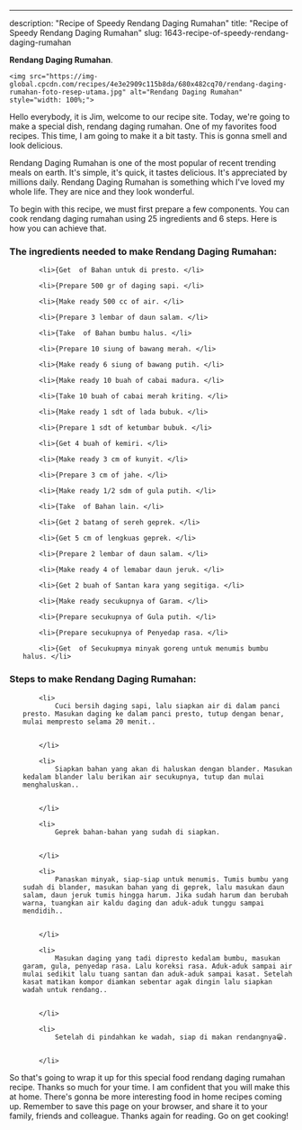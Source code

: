 ---
description: "Recipe of Speedy Rendang Daging Rumahan"
title: "Recipe of Speedy Rendang Daging Rumahan"
slug: 1643-recipe-of-speedy-rendang-daging-rumahan

<p>
	<strong>Rendang Daging Rumahan</strong>. 
	
</p>
<p>
	
	<img src="https://img-global.cpcdn.com/recipes/4e3e2909c115b8da/680x482cq70/rendang-daging-rumahan-foto-resep-utama.jpg" alt="Rendang Daging Rumahan" style="width: 100%;">
	
	
</p>
<p>
	Hello everybody, it is Jim, welcome to our recipe site. Today, we're going to make a special dish, rendang daging rumahan. One of my favorites food recipes. This time, I am going to make it a bit tasty. This is gonna smell and look delicious.
</p>
	
<p>
	Rendang Daging Rumahan is one of the most popular of recent trending meals on earth. It's simple, it's quick, it tastes delicious. It's appreciated by millions daily. Rendang Daging Rumahan is something which I've loved my whole life. They are nice and they look wonderful.
</p>
<p>
	
</p>

<p>
To begin with this recipe, we must first prepare a few components. You can cook rendang daging rumahan using 25 ingredients and 6 steps. Here is how you can achieve that.
</p>

<h3>The ingredients needed to make Rendang Daging Rumahan:</h3>

<ol>
	
		<li>{Get  of Bahan untuk di presto. </li>
	
		<li>{Prepare 500 gr of daging sapi. </li>
	
		<li>{Make ready 500 cc of air. </li>
	
		<li>{Prepare 3 lembar of daun salam. </li>
	
		<li>{Take  of Bahan bumbu halus. </li>
	
		<li>{Prepare 10 siung of bawang merah. </li>
	
		<li>{Make ready 6 siung of bawang putih. </li>
	
		<li>{Make ready 10 buah of cabai madura. </li>
	
		<li>{Take 10 buah of cabai merah kriting. </li>
	
		<li>{Make ready 1 sdt of lada bubuk. </li>
	
		<li>{Prepare 1 sdt of ketumbar bubuk. </li>
	
		<li>{Get 4 buah of kemiri. </li>
	
		<li>{Make ready 3 cm of kunyit. </li>
	
		<li>{Prepare 3 cm of jahe. </li>
	
		<li>{Make ready 1/2 sdm of gula putih. </li>
	
		<li>{Take  of Bahan lain. </li>
	
		<li>{Get 2 batang of sereh geprek. </li>
	
		<li>{Get 5 cm of lengkuas geprek. </li>
	
		<li>{Prepare 2 lembar of daun salam. </li>
	
		<li>{Make ready 4 of lemabar daun jeruk. </li>
	
		<li>{Get 2 buah of Santan kara yang segitiga. </li>
	
		<li>{Make ready secukupnya of Garam. </li>
	
		<li>{Prepare secukupnya of Gula putih. </li>
	
		<li>{Prepare secukupnya of Penyedap rasa. </li>
	
		<li>{Get  of Secukupmya minyak goreng untuk menumis bumbu halus. </li>
	
</ol>
<p>
	
</p>

<h3>Steps to make Rendang Daging Rumahan:</h3>

<ol>
	
		<li>
			Cuci bersih daging sapi, lalu siapkan air di dalam panci presto. Masukan daging ke dalam panci presto, tutup dengan benar, mulai mempresto selama 20 menit..
			
			
		</li>
	
		<li>
			Siapkan bahan yang akan di haluskan dengan blander. Masukan kedalam blander lalu berikan air secukupnya, tutup dan mulai menghaluskan..
			
			
		</li>
	
		<li>
			Geprek bahan-bahan yang sudah di siapkan.
			
			
		</li>
	
		<li>
			Panaskan minyak, siap-siap untuk menumis. Tumis bumbu yang sudah di blander, masukan bahan yang di geprek, lalu masukan daun salam, daun jeruk tumis hingga harum. Jika sudah harum dan berubah warna, tuangkan air kaldu daging dan aduk-aduk tunggu sampai mendidih..
			
			
		</li>
	
		<li>
			Masukan daging yang tadi dipresto kedalam bumbu, masukan garam, gula, penyedap rasa. Lalu koreksi rasa. Aduk-aduk sampai air mulai sedikit lalu tuang santan dan aduk-aduk sampai kasat. Setelah kasat matikan kompor diamkan sebentar agak dingin lalu siapkan wadah untuk rendang..
			
			
		</li>
	
		<li>
			Setelah di pindahkan ke wadah, siap di makan rendangnya😁.
			
			
		</li>
	
</ol>

<p>
	
</p>

<p>
	So that's going to wrap it up for this special food rendang daging rumahan recipe. Thanks so much for your time. I am confident that you will make this at home. There's gonna be more interesting food in home recipes coming up. Remember to save this page on your browser, and share it to your family, friends and colleague. Thanks again for reading. Go on get cooking!
</p>

